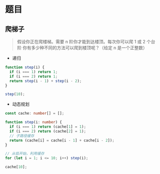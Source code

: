 # 题目

## 爬梯子
> 假设你正在爬楼梯。需要 n 阶你才能到达楼顶。每次你可以爬 1 或 2 个台阶
> 你有多少种不同的方法可以爬到楼顶呢？（给定 n 是一个正整数）
- 递归
```ts
function step(i) {
  if (i === 1) return 1;
  if (i === 2) return 1;
  return step(i - 1) + step(i - 2);
}

step(10);
```
- 动态规划
```ts
const cache: number[] = [];

function step(i: number) {
  if (i === 1) return (cache[1] = 1);
  if (i === 2) return (cache[2] = 1);
  // 子路径缓存
  return (cache[i] = cache[i - 1] + cache[i - 2]);
}

// 从低开始，利用缓存
for (let i = 1; i <= 10; i++) step(i);

cache[10];
```
